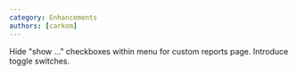 ```yaml
---
category: Enhancements
authors: [carkom]
---
```


Hide "show ..." checkboxes within menu for custom reports page.
Introduce toggle switches.
